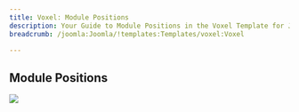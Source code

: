 ```yaml
---
title: Voxel: Module Positions
description: Your Guide to Module Positions in the Voxel Template for Joomla
breadcrumb: /joomla:Joomla/!templates:Templates/voxel:Voxel

---
```


Module Positions
-----
![][positions]

[positions]: assets/positions.jpg